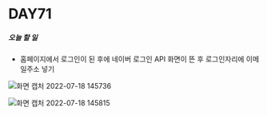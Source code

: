 # DAY71

##### 오늘 할 일
* 홈페이지에서 로그인이 된 후에 네이버 로그인 API 화면이 뜬 후 로그인자리에 이메일주소 넣기

![화면 캡처 2022-07-18 145736](https://user-images.githubusercontent.com/103159709/179452649-b173de1b-153f-46b9-a92b-225d21dc86ae.png)

![화면 캡처 2022-07-18 145815](https://user-images.githubusercontent.com/103159709/179452688-2ec0e2cb-8215-47fe-b978-c0c1398a360e.png)


